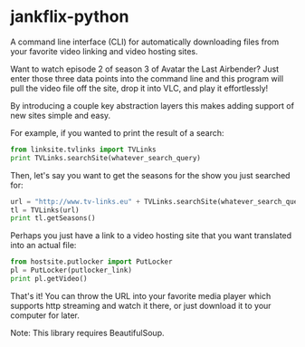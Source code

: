 jankflix-python
===============

A command line interface (CLI) for automatically downloading files from your favorite video linking and video hosting sites. 

Want to watch episode 2 of season 3 of Avatar the Last Airbender? Just enter those three data points into the command line and this program will pull the video file off the site, drop it into VLC, and play it effortlessly!

By introducing a couple key abstraction layers this makes adding support of new sites simple and easy. 

For example, if you wanted to print the result of a search:
```python
from linksite.tvlinks import TVLinks
print TVLinks.searchSite(whatever_search_query)
```

Then, let's say you want to get the seasons for the show you just searched for:
```python
url = "http://www.tv-links.eu" + TVLinks.searchSite(whatever_search_query)[0][1]
tl = TVLinks(url)
print tl.getSeasons()
```

Perhaps you just have a link to a video hosting site that you want translated into an actual file: 
```python
from hostsite.putlocker import PutLocker
pl = PutLocker(putlocker_link)
print pl.getVideo()
```
That's it! You can throw the URL into your favorite media player which supports http streaming and watch it there, or just download it to your computer for later. 

Note: This library requires BeautifulSoup.
